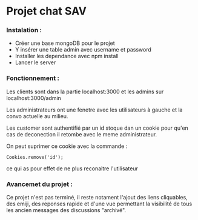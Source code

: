 # Projet chat SAV

### Instalation :

* Créer une base mongoDB pour le projet
* Y insérer une table admin avec username et password
* Installer les dependance avec npm install
* Lancer le server


### Fonctionnement :

Les clients sont dans la partie localhost:3000 et les admins sur localhost:3000/admin

Les administrateurs ont une fenetre avec les utilisateurs à gauche et la convo actuelle au milieu.

Les customer sont authentifié par un id stoque dan un cookie pour qu'en cas de deconection il retombe avec le meme administrateur.

On peut suprimer ce cookie avec la commande :

```
Cookies.remove('id');
```

ce qui as pour effet de ne plus reconaitre l'utilisateur


### Avancemet du projet :

Ce projet n'est pas terminé, il reste notament l'ajout des liens cliquables, des emiji, des reponses rapide et d'une vue permettant la visibilité de tous les ancien messages des discussions "archivé".
